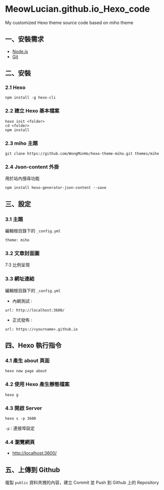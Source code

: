 # MeowLucian.github.io_Hexo_code
My customized Hexo theme source code based on miho theme

## 一、安裝需求
* [Node.js](https://nodejs.org/en/)
* [Git](https://git-scm.com/)

## 二、安裝 
### 2.1 Hexo
```
npm install -g hexo-cli
```
### 2.2 建立 Hexo 基本檔案
```
hexo init <folder>
cd <folder>
npm install
```
### 2.3 miho 主題
```
git clone https://github.com/WongMinHo/hexo-theme-miho.git themes/miho
```
### 2.4 Json-content 外掛
用於站內搜尋功能
```
npm install hexo-generator-json-content --save
```

## 三、設定
### 3.1 主題
編輯根目錄下的 `_config.yml`
```
theme: miho
```
### 3.2 文章封面圖
7:3 比例呈現
### 3.3 網址連結
編輯根目錄下的 `_config.yml`
* 內網測試 :
```
url: http://localhost:3600/
```
* 正式發佈 :
```
url: https://<yourname>.github.io
```
## 四、Hexo 執行指令
### 4.1 產生 about 頁面
```
hexo new page about
```
### 4.2 使用 Hexo 產生靜態檔案
```
hexo g
```
### 4.3 開啟 Server
```
hexo s -p 3600
```
`-p` : 連接埠設定
### 4.4 瀏覽網頁
* [http://localhost:3600/](http://localhost:3600/)

## 五、上傳到 Github
複製 `public` 資料夾裡的內容，建立 Commit 並 Push 到 Github 上的 Repository

